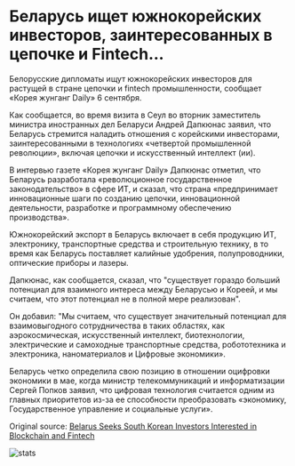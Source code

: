 # Беларусь ищет южнокорейских инвесторов, заинтересованных в цепочке и Fintech...

Белорусские дипломаты ищут южнокорейских инвесторов для растущей в стране цепочки и fintech промышленности, сообщает «Корея жунганг Daily» 6 сентября.

Как сообщается, во время визита в Сеул во вторник заместитель министра иностранных дел Беларуси Андрей Дапкюнас заявил, что Беларусь стремится наладить отношения с корейскими инвесторами, заинтересованными в технологиях «четвертой промышленной революции», включая цепочки и искусственный интеллект (ии).

В интервью газете «Корея жунганг Daily» Дапкюнас отметил, что Беларусь разработала «революционное государственное законодательство» в сфере ИТ, и сказал, что страна «предпринимает инновационные шаги по созданию цепочки, инновационной деятельности, разработке и программному обеспечению производства».

Южнокорейский экспорт в Беларусь включает в себя продукцию ИТ, электронику, транспортные средства и строительную технику, в то время как Беларусь поставляет калийные удобрения, полупроводники, оптические приборы и лазеры.

Дапкюнас, как сообщается, сказал, что "существует гораздо больший потенциал для взаимного интереса между Беларусью и Кореей, и мы считаем, что этот потенциал не в полной мере реализован".

Он добавил: "Мы считаем, что существует значительный потенциал для взаимовыгодного сотрудничества в таких областях, как аэрокосмическая, искусственный интеллект, биотехнологии, электрические и самоходные транспортные средства, робототехника и электроника, наноматериалов и Цифровые экономики».

Беларусь четко определила свою позицию в отношении оцифровки экономики в мае, когда министр телекоммуникаций и информатизации Сергей Попков заявил, что цифровая технология считается одним из главных приоритетов из-за ее способности преобразовать «экономику, Государственное управление и социальные услуги».

Original source: [Belarus Seeks South Korean Investors Interested in Blockchain and Fintech](https://cointelegraph.com/news/belarus-seeks-south-korean-investors-interested-in-blockchain-and-fintech)

![stats](https://c.statcounter.com/11760860/0/a89fa40b/1/ "stats")